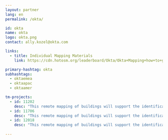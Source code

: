 ```yaml
---
layout: partner
lang: en
permalink: /okta/

id: okta
name: okta
logo: okta.png
contact: ally.kozel@okta.com

links:
  - title: Individual Mapping Materials
    link: https://cdn.hotosm.org/leaderboard/Okta/Okta+Mapping+how+to+guide.pdf

primary-hashtag: okta
subhashtags:
  - oktaemea
  - oktaapac
  - oktaamer

tm-projects:
  - id: 11202
    desc: "This remote mapping of buildings will support the identification and characterization of settlements, as well as the implementation of planned activities and largely the generation of data for humanitarian activities"
  - id: 11706
    desc: "This remote mapping of buildings will support the identification and characterization of settlements, as well as the implementation of planned activities and largely the generation of data for humanitarian activities" 
  - id: 12018
    desc: "This remote mapping of buildings will support the identification and characterization of settlements, as well as the implementation of planned activities and largely the generation of data for humanitarian activities" 
    
---
```

